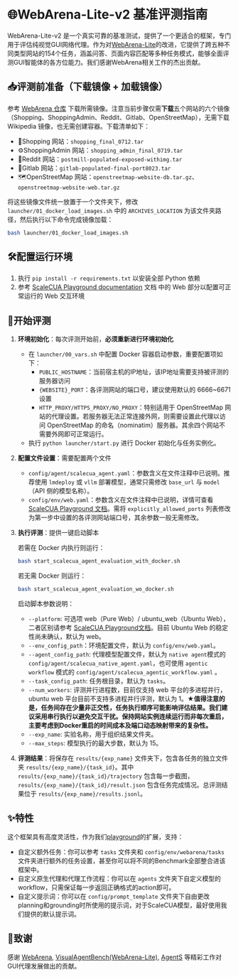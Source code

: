# 🌐WebArena-Lite-v2 基准评测指南

WebArena-Lite-v2 是一个真实可靠的基准测试，提供了一个更适合的框架，专门用于评估纯视觉GUI网络代理。作为对[WebArena-Lite](https://github.com/THUDM/VisualAgentBench)的改进，它提供了跨五种不同类型网站的154个任务，涵盖问答、页面内容匹配等多种任务模式，能够全面评测GUI智能体的各方位能力。我们感谢WebArena相关工作的杰出贡献。

## 📥评测前准备（下载镜像 + 加载镜像）

参考 [WebArena 仓库](https://github.com/web-arena-x/webarena/blob/main/environment_docker/README.md) 下载所需镜像。注意当前步骤仅需**下载**五个网站的六个镜像（Shopping、ShoppingAdmin、Reddit、Gitlab、OpenStreetMap），无需下载 Wikipedia 镜像，也无需创建容器。下载清单如下：

- 🛒Shopping 网站：`shopping_final_0712.tar`
- ⚙️ShoppingAdmin 网站：`shopping_admin_final_0719.tar`
- 💬Reddit 网站：`postmill-populated-exposed-withimg.tar`
- 🦊Gitlab 网站：`gitlab-populated-final-port8023.tar`
- 🗺️OpenStreetMap 网站：`openstreetmap-website-db.tar.gz`、`openstreetmap-website-web.tar.gz`

将这些镜像文件统一放置于一个文件夹下，修改 `launcher/01_docker_load_images.sh` 中的 `ARCHIVES_LOCATION` 为该文件夹路径，然后执行以下命令完成镜像加载：

```bash
bash launcher/01_docker_load_images.sh
```

## 🛠️配置运行环境

1. 执行 `pip install -r requirements.txt` 以安装全部 Python 依赖
2. 参考 [ScaleCUA Playground documentation](https://github.com/OpenGVLab/ScaleCUA/blob/main/playground/README.md) 文档 中的 Web 部分以配置可正常运行的 Web 交互环境

## 🚀开始评测

1. **环境初始化**：每次评测开始前，**必须重新进行环境初始化**
   - 在 `launcher/00_vars.sh` 中配置 Docker 容器启动参数，重要配置项如下：
     - `PUBLIC_HOSTNAME`：当前宿主机的IP地址，该IP地址需要支持被评测的服务器访问
     - `{WEBSITE}_PORT`：各评测网站的端口号，建议使用默认的 6666~6671 设置
     - `HTTP_PROXY/HTTPS_PROXY/NO_PROXY`：特别适用于 OpenStreetMap 网站的代理设置。若服务器无法正常连接外网，则需要设置此代理以访问 OpenStreetMap 的命名（nominatim）服务器。其余四个网站不需要外网即可正常运行。
   - 执行 `python launcher/start.py` 进行 Docker 初始化与任务实例化。

2. **配置文件设置**：需要配置两个文件
   - `config/agent/scalecua_agent.yaml`：参数含义在文件注释中已说明。推荐使用 `lmdeploy` 或 `vllm` 部署模型，通常只需修改 `base_url` 与 `model`（API 侧的模型名称）。
   - `config/env/web.yaml`：参数含义在文件注释中已说明，详情可查看 [ScaleCUA Playground 文档](https://github.com/OpenGVLab/ScaleCUA/blob/main/playground/README.md)。需将 `explicitly_allowed_ports` 列表修改为第一步中设置的各评测网站端口号，其余参数一般无需修改。

3. **执行评测**：提供一键启动脚本

   若需在 Docker 内执行则运行：

   ```bash
   bash start_scalecua_agent_evaluation_with_docker.sh
   ```

   若无需 Docker 则运行： 

   ```bash
   bash start_scalecua_agent_evaluation_wo_docker.sh
   ```

   启动脚本参数说明：

   - `--platform`: 可选项 web（Pure Web）/ ubuntu_web（Ubuntu Web），二者区别请参考 [ScaleCUA Playground文档](https://github.com/OpenGVLab/ScaleCUA/blob/main/playground/README.md)。目前 Ubuntu Web 的稳定性尚未确认，默认为 web。
   - `--env_config_path`：环境配置文件，默认为 `config/env/web.yaml`。
   - `--agent_config_path`: 代理模型配置文件，默认为 `native agent`模式的 `config/agent/scalecua_native_agent.yaml`，也可使用 `agentic workflow` 模式的 `config/agent/scalecua_agentic_workflow.yaml` 。
   - `--task_config_path`: 任务根目录，默认为 `tasks`。
   - `--num_workers`: 评测并行进程数，目前仅支持 web 平台的多进程并行，ubuntu web 平台目前不支持多进程并行评测，默认为 1。★**值得注意的是，任务间存在少量非正交性，任务执行顺序可能影响评估结果。我们建议采用串行执行以避免交互干扰。保持网站实例连续运行而非每次重启，主要考虑到Docker重启的时间成本及端口动态映射带来的复杂性。**
   - `--exp_name`: 实验名称，用于组织结果文件夹。
   - `--max_steps`: 模型执行的最大步数，默认为 15。

4. **评测结果**：将保存在 `results/{exp_name}` 文件夹下，包含各任务的独立文件夹 `results/{exp_name}/{task_id}`。其中 `results/{exp_name}/{task_id}/trajectory` 包含每一步截图，`results/{exp_name}/{task_id}/result.json` 包含任务完成情况。总评测结果位于 `results/{exp_name}/results.jsonl`。

## ✨特性

这个框架具有高度灵活性，作为我们[playground](https://github.com/OpenGVLab/ScaleCUA/blob/main/playground/)的扩展，支持：

- 自定义额外任务：你可以参考 `tasks` 文件夹和 `config/env/webarena/tasks` 文件夹进行额外的任务设置，甚至你可以将不同的Benchmark全部整合进该框架中。
- 自定义原生代理和代理工作流程：你可以在 `agents` 文件夹下自定义模型的 workflow，只需保证每一步返回正确格式的action即可。
- 自定义提示词：你可以在 `config/prompt_template` 文件夹下自由更改planning和grounding时所使用的提示词，对于ScaleCUA模型，最好使用我们提供的默认提示词。

## 🙏致谢

感谢 [WebArena](https://github.com/web-arena-x/webarena), [VisualAgentBench(WebArena-Lite)](https://github.com/THUDM/VisualAgentBench), [AgentS](https://github.com/simular-ai/Agent-S) 等精彩工作对GUI代理发展做出的贡献。

